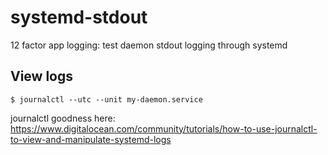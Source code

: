 # systemd-stdout
12 factor app logging: test daemon stdout logging through systemd

## View logs
```
$ journalctl --utc --unit my-daemon.service
```

journalctl goodness here: https://www.digitalocean.com/community/tutorials/how-to-use-journalctl-to-view-and-manipulate-systemd-logs



